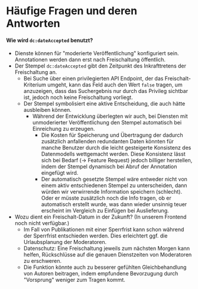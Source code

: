 ﻿
Häufige Fragen und deren Antworten
==================================


#### Wie wird `dc:dateAccepted` benutzt?

* Dienste können für "moderierte Veröffentlichung" konfiguriert sein.
  Annotationen werden dann erst nach Freischaltung öffentlich.
* Der Stempel `dc:dateAccepted` gibt den Zeitpunkt des Inkrafttretens
  der Freischaltung an.
  * Bei Suche über einen privilegierten API Endpoint, der das
    Freischalt-Kriterium umgeht, kann das Feld auch den Wert `false` tragen,
    um anzuzeigen, dass das Suchergebnis nur durch das Privileg sichtbar ist,
    jedoch noch keine Freischaltung vorliegt.
  * Der Stempel symbolisiert eine aktive Entscheidung, die auch hätte
    ausbleiben können.
    * Während der Entwicklung überlegten wir auch, bei Diensten mit
      unmoderierter Veröffentlichung den Stempel automatisch bei
      Einreichung zu erzeugen.
      * Die Kosten für Speicherung und Übertragung der dadurch zusätzlich
        anfallenden redundanten Daten könnten für manche Benutzer durch die
        leicht gesteigerte Konsistenz des Datenmodells wettgemacht werden.
        Diese Konsistenz lässt sich bei Bedarf (&rarr; Feature Request)
        jedoch billiger herstellen, indem der Stempel dynamisch bei Abruf
        der Annotation eingefügt wird.
      * Der automatisch gesetzte Stempel wäre entweder nicht von einem aktiv
        entschiedenen Stempel zu unterscheiden, dann würden wir verwirrende
        Information speichern (schlecht).
        Oder er müsste zusätzlich noch die Info tragen, ob er automatisch
        erstellt wurde, was dann wieder unsinnig teuer erscheint im Vergleich
        zu Einfügen bei Auslieferung.
* Wozu dient ein Freischalt-Datum in der Zukunft?
  (In unserem Frontend noch nicht verfügbar.)
  * Im Fall von Publikationen mit einer Sperrfrist kann schon während der
    Sperrfrist entschieden werden. Dies erleichtert ggf. die Urlaubsplanung
    der Moderatoren.
  * Datenschutz: Eine Freischaltung jeweils zum nächsten Morgen kann helfen,
    Rückschlüsse auf die genauen Dienstzeiten von Moderatoren zu erschweren.
  * Die Funktion könnte auch zu besserer gefühlten Gleichbehandlung von
    Autoren beitragen, indem empfundene Bevorzugung durch "Vorsprung"
    weniger zum Tragen kommt.













